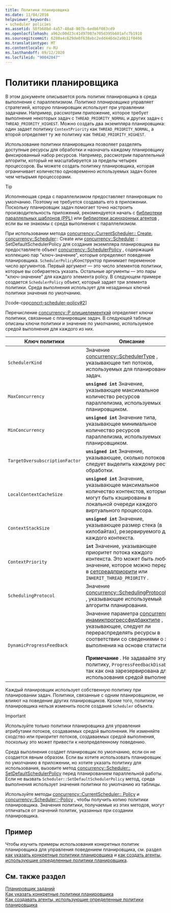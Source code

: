 ```yaml
---
title: Политики планировщика
ms.date: 11/04/2016
helpviewer_keywords:
- scheduler policies
ms.assetid: 58fb68bd-4a57-40a8-807b-6edb6f083cd9
ms.openlocfilehash: a962c00d23c41d97087e705d395b601afc7b1910
ms.sourcegitcommit: 6280a4c629de0f638ebc2edd446de2a9b11f0406
ms.translationtype: MT
ms.contentlocale: ru-RU
ms.lasthandoff: 09/12/2020
ms.locfileid: "90042047"
---
```

# <a name="scheduler-policies"></a>Политики планировщика

В этом документе описывается роль политик планировщика в среда выполнения с параллелизмом. *Политика планировщика* управляет стратегией, которую планировщик использует при управлении задачами. Например, рассмотрим приложение, которое требует выполнение некоторых задач с `THREAD_PRIORITY_NORMAL` и других задач с `THREAD_PRIORITY_HIGHEST`.  Можно создать два экземпляра планировщика: один задает политику `ContextPriority` как `THREAD_PRIORITY_NORMAL`, а второй определяет ту же политику как `THREAD_PRIORITY_HIGHEST`.

Использование политики планировщика позволяет разделять доступные ресурсы для обработки и назначать каждому планировщику фиксированный набор ресурсов. Например, рассмотрим параллельный алгоритм, который не масштабируется за пределы четырех процессоров. Вы можете создать политику планировщика, которая ограничивает количество одновременно используемых задач более чем четырьмя процессорами.

> [!TIP]
> Исполняющая среда с параллелизмом предоставляет планировщик по умолчанию. Поэтому не требуется создавать его в приложении. Поскольку планировщик задач помогает точно настроить производительность приложений, рекомендуется начать с [библиотеки параллельных шаблонов (PPL)](../../parallel/concrt/parallel-patterns-library-ppl.md) или [библиотеки асинхронных агентов](../../parallel/concrt/asynchronous-agents-library.md) , если вы не знакомы с среда выполнения с параллелизмом.

При использовании метода [concurrency::CurrentScheduler:: Create](reference/currentscheduler-class.md#create), [concurrency::Scheduler](reference/scheduler-class.md#create):: Create или [concurrency::Scheduler](reference/scheduler-class.md#setdefaultschedulerpolicy) :: SetDefaultSchedulerPolicy для создания экземпляра планировщика вы предоставляете объект [concurrency::SchedulerPolicy](../../parallel/concrt/reference/schedulerpolicy-class.md) , содержащий коллекцию пар "ключ-значение", которые определяют поведение планировщика. `SchedulerPolicy`Конструктор принимает переменное число аргументов. Первый аргумент — это число элементов политики, которые вы собираетесь указать. Остальные аргументы — это пары "ключ-значение" для каждого элемента policy. В следующем примере создается `SchedulerPolicy` объект, который задает три элемента политики. Среда выполнения использует для незаданных ключей политики значения по умолчанию.

[!code-cpp[concrt-scheduler-policy#2](../../parallel/concrt/codesnippet/cpp/scheduler-policies_1.cpp)]

Перечисление [concurrency::P олициелементкэй](reference/concurrency-namespace-enums.md#policyelementkey) определяет ключи политики, связанные с планировщик задач. В следующей таблице описаны ключи политики и значение по умолчанию, используемое средой выполнения для каждого из них.

| Ключ политики | Описание | Значение по умолчанию |
|--|--|--|
| `SchedulerKind` | Значение [concurrency::SchedulerType](reference/concurrency-namespace-enums.md#schedulertype) , указывающее тип потоков, используемых для планирования задач. | `ThreadScheduler` (используйте стандартные потоки). Это единственное допустимое значение для этого ключа. |
| `MaxConcurrency` | **`unsigned int`** Значение, указывающее максимальное количество ресурсов параллелизма, используемых планировщиком. | [concurrency::MaxExecutionResources](reference/concurrency-namespace-constants1.md#maxexecutionresources) |
| `MinConcurrency` | **`unsigned int`** Значение типа, указывающее минимальное количество ресурсов параллелизма, используемых планировщиком. | `1` |
| `TargetOversubscriptionFactor` | **`unsigned int`** Значение, указывающее, сколько потоков следует выделить каждому ресурсу обработки. | `1` |
| `LocalContextCacheSize` | **`unsigned int`** Значение, указывающее максимальное количество контекстов, которые могут быть кэшированы в локальной очереди каждого виртуального процессора. | `8` |
| `ContextStackSize` | **`unsigned int`** Значение, указывающее размер стека (в килобайтах), резервируемого для каждого контекста. | `0` (используйте размер стека по умолчанию) |
| `ContextPriority` | **`int`** Значение, указывающее приоритет потока каждого контекста. Это может быть любое значение, которое можно передать в [сетсреадприорити](/windows/win32/api/processthreadsapi/nf-processthreadsapi-setthreadpriority) или `INHERIT_THREAD_PRIORITY` . | `THREAD_PRIORITY_NORMAL` |
| `SchedulingProtocol` | Значение [concurrency::SchedulingProtocolType](reference/concurrency-namespace-enums.md#schedulingprotocoltype) , указывающее используемый алгоритм планирования. | `EnhanceScheduleGroupLocality` |
| `DynamicProgressFeedback` | Значение параметра [concurrency::D инамикпрогрессфидбакктипе](reference/concurrency-namespace-enums.md#dynamicprogressfeedbacktype) , указывающее, следует ли перераспределять ресурсы в соответствии со сведениями о ходе выполнения на основе статистики.<br /><br /> **Примечание** . Не задавайте эту политику, `ProgressFeedbackDisabled` так как она зарезервирована для использования средой выполнения. | `ProgressFeedbackEnabled` |

Каждый планировщик использует собственную политику при планировании задач. Политики, связанные с одним планировщиком, не влияют на поведение других планировщиков. Кроме того, политику планировщика нельзя изменить после создания `Scheduler` объекта.

> [!IMPORTANT]
> Используйте только политики планировщика для управления атрибутами потоков, создаваемых средой выполнения. Не изменяйте сходство или приоритет потоков, создаваемых средой выполнения, поскольку это может привести к неопределенному поведению.

Среда выполнения создает планировщик по умолчанию, если он не создается явным образом. Если вы хотите использовать планировщик по умолчанию в приложении, но хотите указать политику для использования, вызовите метод [concurrency::Scheduler:: SetDefaultSchedulerPolicy](reference/scheduler-class.md#setdefaultschedulerpolicy) перед планированием параллельной работы. Если не вызвать `Scheduler::SetDefaultSchedulerPolicy` метод, среда выполнения использует значения политики по умолчанию из таблицы.

Используйте методы [concurrency::CurrentScheduler:: Policy](reference/currentscheduler-class.md#getpolicy) и [concurrency::Scheduler::-Policy](reference/scheduler-class.md#getpolicy) , чтобы получить копию политики планировщика. Значения политики, получаемые из этих методов, могут отличаться от значений политик, указанных при создании планировщика.

## <a name="example"></a>Пример

Чтобы изучить примеры использования конкретных политик планировщика для управления поведением планировщика, см. раздел [как указать конкретные политики планировщика](../../parallel/concrt/how-to-specify-specific-scheduler-policies.md) и [как создать агенты, использующие определенные политики планировщика](../../parallel/concrt/how-to-create-agents-that-use-specific-scheduler-policies.md).

## <a name="see-also"></a>См. также раздел

[Планировщик заданий](../../parallel/concrt/task-scheduler-concurrency-runtime.md)<br/>
[Как указать конкретные политики планировщика](../../parallel/concrt/how-to-specify-specific-scheduler-policies.md)<br/>
[Как создавать агенты, использующие определенные политики планировщика](../../parallel/concrt/how-to-create-agents-that-use-specific-scheduler-policies.md)

